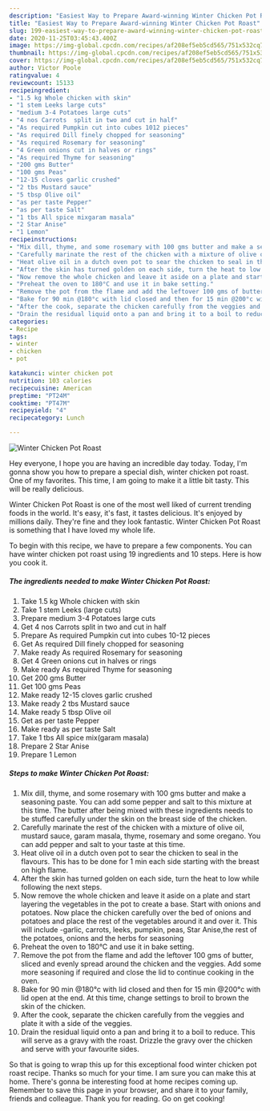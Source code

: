 ```yaml
---
description: "Easiest Way to Prepare Award-winning Winter Chicken Pot Roast"
title: "Easiest Way to Prepare Award-winning Winter Chicken Pot Roast"
slug: 199-easiest-way-to-prepare-award-winning-winter-chicken-pot-roast
date: 2020-11-25T03:45:43.400Z
image: https://img-global.cpcdn.com/recipes/af208ef5eb5cd565/751x532cq70/winter-chicken-pot-roast-recipe-main-photo.jpg
thumbnail: https://img-global.cpcdn.com/recipes/af208ef5eb5cd565/751x532cq70/winter-chicken-pot-roast-recipe-main-photo.jpg
cover: https://img-global.cpcdn.com/recipes/af208ef5eb5cd565/751x532cq70/winter-chicken-pot-roast-recipe-main-photo.jpg
author: Victor Poole
ratingvalue: 4
reviewcount: 15133
recipeingredient:
- "1.5 kg Whole chicken with skin"
- "1 stem Leeks large cuts"
- "medium 3-4 Potatoes large cuts"
- "4 nos Carrots  split in two and cut in half"
- "As required Pumpkin cut into cubes 1012 pieces"
- "As required Dill finely chopped for seasoning"
- "As required Rosemary for seasoning"
- "4 Green onions cut in halves or rings"
- "As required Thyme for seasoning"
- "200 gms Butter"
- "100 gms Peas"
- "12-15 cloves garlic crushed"
- "2 tbs Mustard sauce"
- "5 tbsp Olive oil"
- "as per taste Pepper"
- "as per taste Salt"
- "1 tbs All spice mixgaram masala"
- "2 Star Anise"
- "1 Lemon"
recipeinstructions:
- "Mix dill, thyme, and some rosemary with 100 gms butter and make a seasoning paste. You can add some pepper and salt to this mixture at this time. The butter after being mixed with these ingredients needs to be stuffed carefully under the skin on the breast side of the chicken."
- "Carefully marinate the rest of the chicken with a mixture of olive oil, mustard sauce, garam masala, thyme, rosemary and some oregano. You can add pepper and salt to your taste at this time."
- "Heat olive oil in a dutch oven pot to sear the chicken to seal in the flavours. This has to be done for 1 min each side starting with the breast on high flame."
- "After the skin has turned golden on each side, turn the heat to low while following the next steps."
- "Now remove the whole chicken and leave it aside on a plate and start layering the vegetables in the pot to create a base. Start with onions and potatoes. Now place the chicken carefully over the bed of onions and potatoes and place the rest of the vegetables around it and over it. This will include -garlic, carrots, leeks, pumpkin, peas, Star Anise,the rest of the potatoes, onions and the herbs for seasoning"
- "Preheat the oven to 180°C and use it in bake setting."
- "Remove the pot from the flame and add the leftover 100 gms of butter, sliced and evenly spread around the chicken and the veggies. Add some more seasoning if required and close the lid to continue cooking in the oven."
- "Bake for 90 min @180°c with lid closed and then for 15 min @200°c with lid open at the end. At this time, change settings to broil to brown the skin of the chicken."
- "After the cook, separate the chicken carefully from the veggies and plate it with a side of the veggies."
- "Drain the residual liquid onto a pan and bring it to a boil to reduce. This will serve as a gravy with the roast. Drizzle the gravy over the chicken and serve with your favourite sides."
categories:
- Recipe
tags:
- winter
- chicken
- pot

katakunci: winter chicken pot 
nutrition: 103 calories
recipecuisine: American
preptime: "PT24M"
cooktime: "PT47M"
recipeyield: "4"
recipecategory: Lunch

---
```



![Winter Chicken Pot Roast](https://img-global.cpcdn.com/recipes/af208ef5eb5cd565/751x532cq70/winter-chicken-pot-roast-recipe-main-photo.jpg)

Hey everyone, I hope you are having an incredible day today. Today, I'm gonna show you how to prepare a special dish, winter chicken pot roast. One of my favorites. This time, I am going to make it a little bit tasty. This will be really delicious.

Winter Chicken Pot Roast is one of the most well liked of current trending foods in the world. It's easy, it's fast, it tastes delicious. It's enjoyed by millions daily. They're fine and they look fantastic. Winter Chicken Pot Roast is something that I have loved my whole life.




To begin with this recipe, we have to prepare a few components. You can have winter chicken pot roast using 19 ingredients and 10 steps. Here is how you cook it.

<!--inarticleads1-->

##### The ingredients needed to make Winter Chicken Pot Roast:

1. Take 1.5 kg Whole chicken with skin
1. Take 1 stem Leeks (large cuts)
1. Prepare medium 3-4 Potatoes large cuts
1. Get 4 nos Carrots  split in two and cut in half
1. Prepare As required Pumpkin cut into cubes 10-12 pieces
1. Get As required Dill finely chopped for seasoning
1. Make ready As required Rosemary for seasoning
1. Get 4 Green onions cut in halves or rings
1. Make ready As required Thyme for seasoning
1. Get 200 gms Butter
1. Get 100 gms Peas
1. Make ready 12-15 cloves garlic crushed
1. Make ready 2 tbs Mustard sauce
1. Make ready 5 tbsp Olive oil
1. Get as per taste Pepper
1. Make ready as per taste Salt
1. Take 1 tbs All spice mix(garam masala)
1. Prepare 2 Star Anise
1. Prepare 1 Lemon




<!--inarticleads2-->

##### Steps to make Winter Chicken Pot Roast:

1. Mix dill, thyme, and some rosemary with 100 gms butter and make a seasoning paste. You can add some pepper and salt to this mixture at this time. The butter after being mixed with these ingredients needs to be stuffed carefully under the skin on the breast side of the chicken.
1. Carefully marinate the rest of the chicken with a mixture of olive oil, mustard sauce, garam masala, thyme, rosemary and some oregano. You can add pepper and salt to your taste at this time.
1. Heat olive oil in a dutch oven pot to sear the chicken to seal in the flavours. This has to be done for 1 min each side starting with the breast on high flame.
1. After the skin has turned golden on each side, turn the heat to low while following the next steps.
1. Now remove the whole chicken and leave it aside on a plate and start layering the vegetables in the pot to create a base. Start with onions and potatoes. Now place the chicken carefully over the bed of onions and potatoes and place the rest of the vegetables around it and over it. This will include -garlic, carrots, leeks, pumpkin, peas, Star Anise,the rest of the potatoes, onions and the herbs for seasoning
1. Preheat the oven to 180°C and use it in bake setting.
1. Remove the pot from the flame and add the leftover 100 gms of butter, sliced and evenly spread around the chicken and the veggies. Add some more seasoning if required and close the lid to continue cooking in the oven.
1. Bake for 90 min @180°c with lid closed and then for 15 min @200°c with lid open at the end. At this time, change settings to broil to brown the skin of the chicken.
1. After the cook, separate the chicken carefully from the veggies and plate it with a side of the veggies.
1. Drain the residual liquid onto a pan and bring it to a boil to reduce. This will serve as a gravy with the roast. Drizzle the gravy over the chicken and serve with your favourite sides.




So that is going to wrap this up for this exceptional food winter chicken pot roast recipe. Thanks so much for your time. I am sure you can make this at home. There's gonna be interesting food at home recipes coming up. Remember to save this page in your browser, and share it to your family, friends and colleague. Thank you for reading. Go on get cooking!
